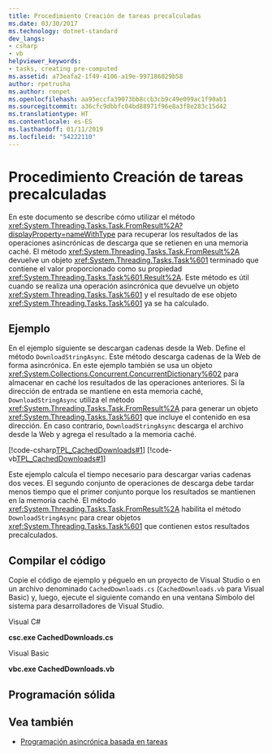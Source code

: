 ```yaml
---
title: Procedimiento Creación de tareas precalculadas
ms.date: 03/30/2017
ms.technology: dotnet-standard
dev_langs:
- csharp
- vb
helpviewer_keywords:
- tasks, creating pre-computed
ms.assetid: a73eafa2-1f49-4106-a19e-997186029b58
author: rpetrusha
ms.author: ronpet
ms.openlocfilehash: aa95eccfa39073bb8ccb3cb9c49e099ac1f90ab1
ms.sourcegitcommit: a36cfc9dbbfc04bd88971f96e8a3f8e283c15d42
ms.translationtype: HT
ms.contentlocale: es-ES
ms.lasthandoff: 01/11/2019
ms.locfileid: "54222110"
---
```

# <a name="how-to-create-pre-computed-tasks"></a>Procedimiento Creación de tareas precalculadas
En este documento se describe cómo utilizar el método <xref:System.Threading.Tasks.Task.FromResult%2A?displayProperty=nameWithType> para recuperar los resultados de las operaciones asincrónicas de descarga que se retienen en una memoria caché. El método <xref:System.Threading.Tasks.Task.FromResult%2A> devuelve un objeto <xref:System.Threading.Tasks.Task%601> terminado que contiene el valor proporcionado como su propiedad <xref:System.Threading.Tasks.Task%601.Result%2A>. Este método es útil cuando se realiza una operación asincrónica que devuelve un objeto <xref:System.Threading.Tasks.Task%601> y el resultado de ese objeto <xref:System.Threading.Tasks.Task%601> ya se ha calculado.  
  
## <a name="example"></a>Ejemplo  
 En el ejemplo siguiente se descargan cadenas desde la Web. Define el método `DownloadStringAsync`. Este método descarga cadenas de la Web de forma asincrónica. En este ejemplo también se usa un objeto <xref:System.Collections.Concurrent.ConcurrentDictionary%602> para almacenar en caché los resultados de las operaciones anteriores. Si la dirección de entrada se mantiene en esta memoria caché, `DownloadStringAsync` utiliza el método <xref:System.Threading.Tasks.Task.FromResult%2A> para generar un objeto <xref:System.Threading.Tasks.Task%601> que incluye el contenido en esa dirección. En caso contrario, `DownloadStringAsync` descarga el archivo desde la Web y agrega el resultado a la memoria caché.  
  
 [!code-csharp[TPL_CachedDownloads#1](../../../samples/snippets/csharp/VS_Snippets_Misc/tpl_cacheddownloads/cs/cacheddownloads.cs#1)]
 [!code-vb[TPL_CachedDownloads#1](../../../samples/snippets/visualbasic/VS_Snippets_Misc/tpl_cacheddownloads/vb/cacheddownloads.vb#1)]  
  
 Este ejemplo calcula el tiempo necesario para descargar varias cadenas dos veces. El segundo conjunto de operaciones de descarga debe tardar menos tiempo que el primer conjunto porque los resultados se mantienen en la memoria caché. El método <xref:System.Threading.Tasks.Task.FromResult%2A> habilita el método `DownloadStringAsync` para crear objetos <xref:System.Threading.Tasks.Task%601> que contienen estos resultados precalculados.  
  
## <a name="compiling-the-code"></a>Compilar el código  
 Copie el código de ejemplo y péguelo en un proyecto de Visual Studio o en un archivo denominado `CachedDownloads.cs` (`CachedDownloads.vb` para Visual Basic) y, luego, ejecute el siguiente comando en una ventana Símbolo del sistema para desarrolladores de Visual Studio.  
  
 Visual C#  
  
 **csc.exe CachedDownloads.cs**  
  
 Visual Basic  
  
 **vbc.exe CachedDownloads.vb**  
  
## <a name="robust-programming"></a>Programación sólida  
  
## <a name="see-also"></a>Vea también

- [Programación asincrónica basada en tareas](../../../docs/standard/parallel-programming/task-based-asynchronous-programming.md)

